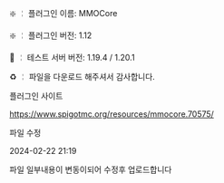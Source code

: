 ❇️ ╎ 플러그인 이름:  MMOCore

❇️ ╎ 플러그인 버전: 1.12

📶 ╎ 테스트 서버 버전: 1.19.4 / 1.20.1

♻️ ╎ 파일을 다운로드 해주셔서 감사합니다.

플러그인 사이트

https://www.spigotmc.org/resources/mmocore.70575/

파일 수정

2024-02-22 21:19

파일 일부내용이 변동이되어 수정후 업로드합니다
